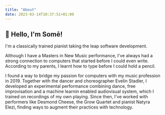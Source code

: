 ```yaml
---
title: "About"
date: 2023-03-14T10:37:51+01:00
---
```


## 👋 Hello, I'm Somē!

I'm a classically trained pianist taking the leap software development. 

Although I have a Masters in New Music performance, I've always had a strong
connection to computers that started before I could even write. According to
my parents, I learnt how to type before I could hold a pencil. 

I found a way to bridge my passion for computers with my music profession in
2019. Together with the dancer and choreographer Evelin Stadler, I developed
an experimental performance combining dance, free improvisation and a machine
learnin enabled audiovisual system, which I trained on recordings of my own
playing. Since then, I've worked with performers like Desmond Cheese, the Grow
Quartet and pianist Natyra Elezi, finding ways to augment their practices with
technology.  

